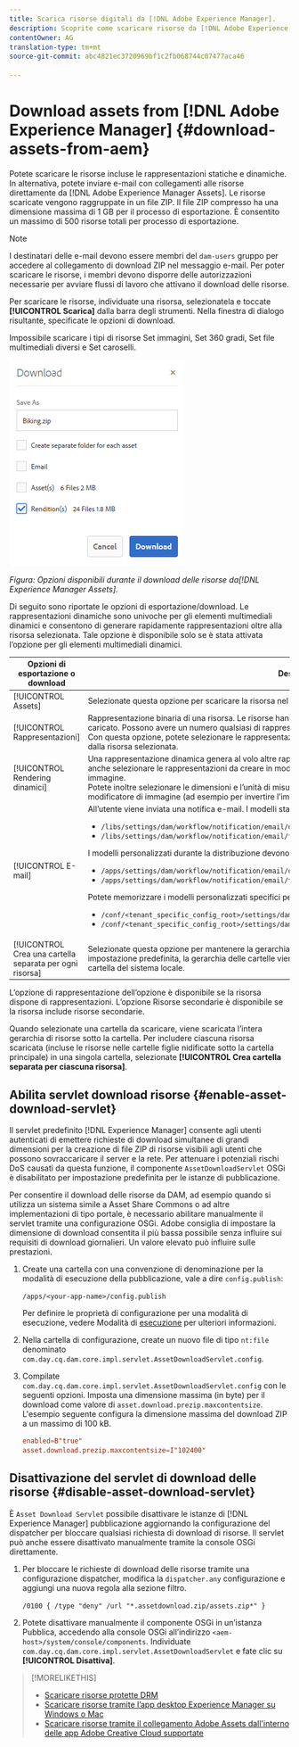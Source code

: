 ```yaml
---
title: Scarica risorse digitali da [!DNL Adobe Experience Manager].
description: Scoprite come scaricare risorse da [!DNL Adobe Experience Manager] e abilitare o disabilitare la funzionalità di download.
contentOwner: AG
translation-type: tm+mt
source-git-commit: abc4821ec3720969bf1c2fb068744c07477aca46

---
```



# Download assets from [!DNL Adobe Experience Manager] {#download-assets-from-aem}

Potete scaricare le risorse incluse le rappresentazioni statiche e dinamiche. In alternativa, potete inviare e-mail con collegamenti alle risorse direttamente da [!DNL Adobe Experience Manager Assets]. Le risorse scaricate vengono raggruppate in un file ZIP. Il file ZIP compresso ha una dimensione massima di 1 GB per il processo di esportazione. È consentito un massimo di 500 risorse totali per processo di esportazione.

>[!NOTE]
>
>I destinatari delle e-mail devono essere membri del `dam-users` gruppo per accedere al collegamento di download ZIP nel messaggio e-mail. Per poter scaricare le risorse, i membri devono disporre delle autorizzazioni necessarie per avviare flussi di lavoro che attivano il download delle risorse.

Per scaricare le risorse, individuate una risorsa, selezionatela e toccate **[!UICONTROL Scarica]** dalla barra degli strumenti. Nella finestra di dialogo risultante, specificate le opzioni di download.

Impossibile scaricare i tipi di risorse Set immagini, Set 360 gradi, Set file multimediali diversi e Set caroselli.

![Opzioni disponibili durante il download delle risorse da Experience Manager Assets](assets/asset_download_dialog.png)

*Figura: Opzioni disponibili durante il download delle risorse da[!DNL Experience Manager Assets].*

Di seguito sono riportate le opzioni di esportazione/download. Le rappresentazioni dinamiche sono univoche per gli elementi multimediali dinamici e consentono di generare rapidamente rappresentazioni oltre alla risorsa selezionata. Tale opzione è disponibile solo se è stata attivata l’opzione per gli elementi multimediali dinamici.

| Opzioni di esportazione o download | Descrizioni |
|---|---|
| [!UICONTROL Assets] | Selezionate questa opzione per scaricare la risorsa nel modulo originale senza alcuna rappresentazione. |
| [!UICONTROL Rappresentazioni] | Rappresentazione binaria di una risorsa. Le risorse hanno una rappresentazione principale, ossia quella del file caricato. Possono avere un numero qualsiasi di rappresentazioni. <br> Con questa opzione, potete selezionare le rappresentazioni da scaricare. Le rappresentazioni disponibili dipendono dalla risorsa selezionata. |
| [!UICONTROL Rendering dinamici] | Una rappresentazione dinamica genera al volo altre rappresentazioni. Quando selezionate questa opzione, potete anche selezionare le rappresentazioni da creare in modo dinamico selezionandole dall’elenco Predefinito [](image-presets.md) immagine. <br>Potete inoltre selezionare le dimensioni e l’unità di misura, il formato, lo spazio colore, la risoluzione e qualsiasi modificatore di immagine (ad esempio per invertire l’immagine) |
| [!UICONTROL E-mail] | All’utente viene inviata una notifica e-mail. I modelli standard per le e-mail sono disponibili nelle seguenti posizioni:<ul><li>`/libs/settings/dam/workflow/notification/email/downloadasset`</li><li>`/libs/settings/dam/workflow/notification/email/transientworkflowcompleted`</li></ul> I modelli personalizzati durante la distribuzione devono essere presenti nelle seguenti posizioni: <ul><li>`/apps/settings/dam/workflow/notification/email/downloadasset`</li><li>`/apps/settings/dam/workflow/notification/email/transientworkflowcompleted`</li></ul>Potete memorizzare i modelli personalizzati specifici per il tenant nelle seguenti posizioni:<ul><li>`/conf/<tenant_specific_config_root>/settings/dam/workflow/notification/email/downloadasset`</li><li>`/conf/<tenant_specific_config_root>/settings/dam/workflow/notification/email/transientworkflowcompleted`</li></ul> |
| [!UICONTROL Crea una cartella separata per ogni risorsa] | Selezionate questa opzione per mantenere la gerarchia delle cartelle durante il download delle risorse. Per impostazione predefinita, la gerarchia delle cartelle viene ignorata e tutte le risorse vengono scaricate in una cartella del sistema locale. |

L’opzione di rappresentazione dell’opzione è disponibile se la risorsa dispone di rappresentazioni. L’opzione Risorse secondarie è disponibile se la risorsa include risorse secondarie.

Quando selezionate una cartella da scaricare, viene scaricata l’intera gerarchia di risorse sotto la cartella. Per includere ciascuna risorsa scaricata (incluse le risorse nelle cartelle figlie nidificate sotto la cartella principale) in una singola cartella, selezionate **[!UICONTROL Crea cartella separata per ciascuna risorsa]**.

## Abilita servlet download risorse {#enable-asset-download-servlet}

Il servlet predefinito [!DNL Experience Manager] consente agli utenti autenticati di emettere richieste di download simultanee di grandi dimensioni per la creazione di file ZIP di risorse visibili agli utenti che possono sovraccaricare il server e la rete. Per attenuare i potenziali rischi DoS causati da questa funzione, il componente `AssetDownloadServlet` OSGi è disabilitato per impostazione predefinita per le istanze di pubblicazione.

Per consentire il download delle risorse da DAM, ad esempio quando si utilizza un sistema simile a Asset Share Commons o ad altre implementazioni di tipo portale, è necessario abilitare manualmente il servlet tramite una configurazione OSGi. Adobe consiglia di impostare la dimensione di download consentita il più bassa possibile senza influire sui requisiti di download giornalieri. Un valore elevato può influire sulle prestazioni.

1. Create una cartella con una convenzione di denominazione per la modalità di esecuzione della pubblicazione, vale a dire `config.publish`:

   `/apps/<your-app-name>/config.publish`

   Per definire le proprietà di configurazione per una modalità di esecuzione, vedere Modalità di [esecuzione](/help/sites-deploying/configure-runmodes.md#defining-configuration-properties-for-a-run-mode) per ulteriori informazioni.

1. Nella cartella di configurazione, create un nuovo file di tipo `nt:file` denominato `com.day.cq.dam.core.impl.servlet.AssetDownloadServlet.config`.
1. Compilate `com.day.cq.dam.core.impl.servlet.AssetDownloadServlet.config` con le seguenti opzioni. Imposta una dimensione massima (in byte) per il download come valore di `asset.download.prezip.maxcontentsize`. L&#39;esempio seguente configura la dimensione massima del download ZIP a un massimo di 100 kB.

   ```conf
   enabled=B"true"
   asset.download.prezip.maxcontentsize=I"102400"
   ```

## Disattivazione del servlet di download delle risorse {#disable-asset-download-servlet}

È `Asset Download Servlet` possibile disattivare le istanze di [!DNL Experience Manager] pubblicazione aggiornando la configurazione del dispatcher per bloccare qualsiasi richiesta di download di risorse. Il servlet può anche essere disattivato manualmente tramite la console OSGi direttamente.

1. Per bloccare le richieste di download delle risorse tramite una configurazione dispatcher, modifica la `dispatcher.any` configurazione e aggiungi una nuova regola alla sezione [](https://docs.adobe.com/content/help/en/experience-manager-dispatcher/using/configuring/dispatcher-configuration.html#defining-a-filter)filtro.

   `/0100 { /type "deny" /url "*.assetdownload.zip/assets.zip*" }`

1. Potete disattivare manualmente il componente OSGi in un’istanza Pubblica, accedendo alla console OSGi all’indirizzo `<aem-host>/system/console/components`. Individuate `com.day.cq.dam.core.impl.servlet.AssetDownloadServlet` e fate clic su **[!UICONTROL Disattiva]**.

>[!MORELIKETHIS]
>
>* [Scaricare risorse protette DRM](drm.md)
>* [Scaricare risorse tramite l’app desktop Experience Manager su Windows o Mac](https://helpx.adobe.com/experience-manager/desktop-app/aem-desktop-app.html)
>* [Scaricare risorse tramite il collegamento Adobe Assets dall&#39;interno delle app Adobe Creative Cloud supportate](https://helpx.adobe.com/it/enterprise/using/manage-assets-using-adobe-asset-link.html)

